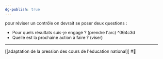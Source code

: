 ```yaml
---
dg-publish: true
---
```

pour réviser un contrôle on devrait se poser deux questions :
- Pour quels résultats suis-je engagé ? (prendre l'arc) ^064c3d
- Quelle est la prochaine action à faire ? (viser)

---
[[adaptation de la pression des cours de l'éducation national]] #🌲 